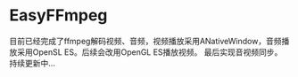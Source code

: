 # EasyFFmpeg

目前已经完成了ffmpeg解码视频、音频，视频播放采用ANativeWindow，音频播放采用OpenSL ES。后续会改用OpenGL ES播放视频。
最后实现音视频同步。
持续更新中...

